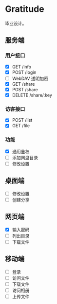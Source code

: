 # Gratitude

毕业设计。

## 服务端

### 用户接口

- [x] GET /info
- [x] POST /login
- [ ] WebDAV 透明加密
- [x] GET /share
- [x] POST /share
- [x] DELETE /share/:key

### 访客接口

- [x] POST /list
- [x] GET /file

### 功能

- [x] 通用鉴权
- [ ] 添加网盘目录
- [ ] 修改设置

## 桌面端

- [ ] 修改设置
- [ ] 创建分享

## 网页端

- [x] 输入密码
- [ ] 列出目录
- [ ] 下载文件

## 移动端

- [ ] 登录
- [ ] 访问文件
- [ ] 下载文件
- [ ] 访问相册
- [ ] 上传文件
